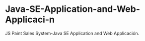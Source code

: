 # Java-SE-Application-and-Web-Applicaci-n
 JS Paint Sales System-Java SE Application  and Web Applicación.

